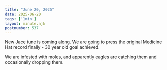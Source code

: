 ```yaml
---
title: "June 20, 2025"
date: 2025-06-20
tags: ['1min']
layout: minute.njk
postnumber: 537
---
```

New Jace tune is coming along. We are going to press the original Medicine Hat record finally - 30 year old goal achieved.

We are infested with moles, and apparently eagles are catching them and occasionally dropping them. 